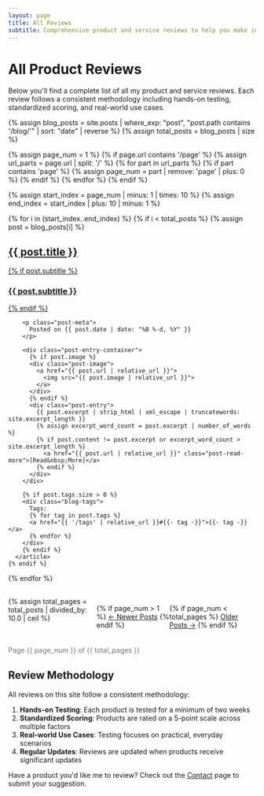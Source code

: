 ```yaml
---
layout: page
title: All Reviews
subtitle: Comprehensive product and service reviews to help you make informed decisions
---
```


# All Product Reviews

Below you'll find a complete list of all my product and service reviews. Each review follows a consistent methodology including hands-on testing, standardized scoring, and real-world use cases.

<div class="posts-list">
  {% assign blog_posts = site.posts | where_exp: "post", "post.path contains '/blog/'" | sort: "date" | reverse %}
  {% assign total_posts = blog_posts | size %}
  
  {% assign page_num = 1 %}
  {% if page.url contains '/page' %}
    {% assign url_parts = page.url | split: '/' %}
    {% for part in url_parts %}
      {% if part contains 'page' %}
        {% assign page_num = part | remove: 'page' | plus: 0 %}
      {% endif %}
    {% endfor %}
  {% endif %}
  
  {% assign start_index = page_num | minus: 1 | times: 10 %}
  {% assign end_index = start_index | plus: 10 | minus: 1 %}
  
  {% for i in (start_index..end_index) %}
    {% if i < total_posts %}
      {% assign post = blog_posts[i] %}
      <article class="post-preview">
        <a href="{{ post.url | relative_url }}">
          <h2 class="post-title">{{ post.title }}</h2>
          {% if post.subtitle %}
            <h3 class="post-subtitle">{{ post.subtitle }}</h3>
          {% endif %}
        </a>

        <p class="post-meta">
          Posted on {{ post.date | date: "%B %-d, %Y" }}
        </p>

        <div class="post-entry-container">
          {% if post.image %}
          <div class="post-image">
            <a href="{{ post.url | relative_url }}">
              <img src="{{ post.image | relative_url }}">
            </a>
          </div>
          {% endif %}
          <div class="post-entry">
            {{ post.excerpt | strip_html | xml_escape | truncatewords: site.excerpt_length }}
            {% assign excerpt_word_count = post.excerpt | number_of_words %}
            {% if post.content != post.excerpt or excerpt_word_count > site.excerpt_length %}
              <a href="{{ post.url | relative_url }}" class="post-read-more">[Read&nbsp;More]</a>
            {% endif %}
          </div>
        </div>

        {% if post.tags.size > 0 %}
        <div class="blog-tags">
          Tags:
          {% for tag in post.tags %}
          <a href="{{ '/tags' | relative_url }}#{{- tag -}}">{{- tag -}}</a>
          {% endfor %}
        </div>
        {% endif %}
      </article>
    {% endif %}
  {% endfor %}
</div>

<!-- Pagination links -->
<div class="pagination">
  {% assign total_pages = total_posts | divided_by: 10.0 | ceil %}
  
  {% if page_num > 1 %}
    <a href="{{ '/reviews' | relative_url }}{% if page_num > 2 %}/page{{ page_num | minus: 1 }}{% endif %}" class="btn btn-primary">&larr; Newer Posts</a>
  {% endif %}
  
  {% if page_num < total_pages %}
    <a href="{{ '/reviews/page' | append: page_num | plus: 1 | relative_url }}" class="btn btn-primary">Older Posts &rarr;</a>
  {% endif %}
</div>

<div class="pagination-info text-center">
  Page {{ page_num }} of {{ total_pages }}
</div>

<style>
.pagination {
  display: flex;
  justify-content: space-between;
  margin-top: 30px;
  margin-bottom: 20px;
}

.pagination-info {
  margin-bottom: 30px;
  color: #777;
}
</style>

## Review Methodology

All reviews on this site follow a consistent methodology:

1. **Hands-on Testing**: Each product is tested for a minimum of two weeks
2. **Standardized Scoring**: Products are rated on a 5-point scale across multiple factors
3. **Real-world Use Cases**: Testing focuses on practical, everyday scenarios
4. **Regular Updates**: Reviews are updated when products receive significant updates

Have a product you'd like me to review? Check out the [Contact](/contact.html) page to submit your suggestion. 